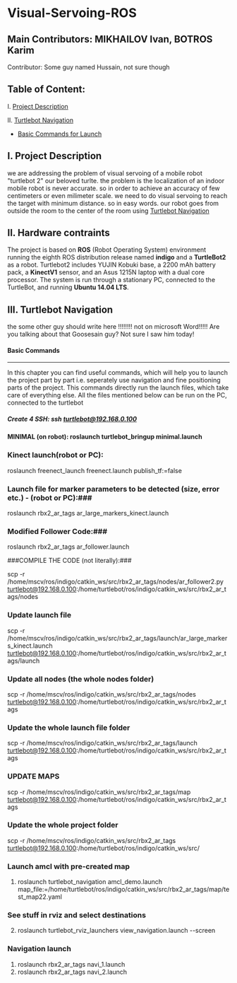 # Visual-Servoing-ROS
## Main Contributors: MIKHAILOV Ivan, BOTROS Karim
Contributor: Some guy named Hussain, not sure though

## Table of Content:

I. [Project Description](https://github.com/Kivo0/Visual-Servoing-ROS#i-Project-Description)

II. [Turtlebot Navigation](https://github.com/Kivo0/Visual-Servoing-ROS#ii-Turtlebot-Navigation)

  * [Basic Commands for Launch](https://github.com/Kivo0/Visual-Servoing-ROS#Basic-Commands)




I. Project Description
   -------------------
we are addressing the problem of visual servoing of a mobile robot "turtlebot 2" our beloved turlte. the problem is the localization of an indoor mobile robot is never accurate. so in order to achieve an accuracy of few centimeters or even milimeter scale. we need to do visual servoing to reach the target with minimum distance. so in easy words. our robot goes from outside the room to the center of the room using [Turtlebot Navigation](https://github.com/Kivo0/Visual-Servoing-ROS#Turtlebot-Navigation)

II. Hardware contraints
   -------------------
The project is based on **ROS** (Robot Operating System) environment running the eighth ROS distribution release named **indigo** and a **TurtleBot2** as a robot. Turtlebot2 includes YUJIN Kobuki base, a 2200 mAh battery pack, a **KinectV1** sensor, and an Asus 1215N laptop with a dual core processor. The system is run through a stationary PC, connected to the TurtleBot, and running  **Ubuntu 14.04 LTS**.

III. Turtlebot Navigation
   ---------------------

the some other guy should write here !!!!!!!! not on microsoft Word!!!!!
Are you talking about that Goosesain guy? Not sure I saw him today!



#### Basic Commands
   ---------------------
In this chapter you can find useful commands, which will help you to launch the project part by part i.e. seperately use navigation and fine positioning parts of the project. This commands directly run the launch files, which take care of everything else. All the files mentioned below can be run on the PC, connected to the turtlebot
##### Create 4 SSH: ssh turtlebot@192.168.0.100

#### MINIMAL (on robot): roslaunch turtlebot_bringup minimal.launch

### Kinect launch(robot or PC):

roslaunch freenect_launch freenect.launch publish_tf:=false

### Launch file for marker parameters to be detected (size, error etc.) - (robot or PC):###

roslaunch rbx2_ar_tags ar_large_markers_kinect.launch

### Modified Follower Code:###

roslaunch rbx2_ar_tags ar_follower.launch

###COMPILE THE CODE (not literally):###

scp -r /home/mscv/ros/indigo/catkin_ws/src/rbx2_ar_tags/nodes/ar_follower2.py turtlebot@192.168.0.100:/home/turtlebot/ros/indigo/catkin_ws/src/rbx2_ar_tags/nodes

### Update launch file ###

scp -r /home/mscv/ros/indigo/catkin_ws/src/rbx2_ar_tags/launch/ar_large_markers_kinect.launch turtlebot@192.168.0.100:/home/turtlebot/ros/indigo/catkin_ws/src/rbx2_ar_tags/launch

### Update all nodes (the whole nodes folder) ###

scp -r /home/mscv/ros/indigo/catkin_ws/src/rbx2_ar_tags/nodes turtlebot@192.168.0.100:/home/turtlebot/ros/indigo/catkin_ws/src/rbx2_ar_tags

### Update the whole launch file folder ###

scp -r /home/mscv/ros/indigo/catkin_ws/src/rbx2_ar_tags/launch turtlebot@192.168.0.100:/home/turtlebot/ros/indigo/catkin_ws/src/rbx2_ar_tags

### UPDATE MAPS ###

scp -r /home/mscv/ros/indigo/catkin_ws/src/rbx2_ar_tags/map turtlebot@192.168.0.100:/home/turtlebot/ros/indigo/catkin_ws/src/rbx2_ar_tags


### Update the whole project folder ###
scp -r /home/mscv/ros/indigo/catkin_ws/src/rbx2_ar_tags turtlebot@192.168.0.100:/home/turtlebot/ros/indigo/catkin_ws/src/

### Launch amcl with pre-created map ###
1. roslaunch turtlebot_navigation amcl_demo.launch map_file:=/home/turtlebot/ros/indigo/catkin_ws/src/rbx2_ar_tags/map/test_map22.yaml

### See stuff in rviz and select destinations ###
2. roslaunch turtlebot_rviz_launchers view_navigation.launch --screen 


### Navigation launch ###
1. roslaunch rbx2_ar_tags navi_1.launch
2. roslaunch rbx2_ar_tags navi_2.launch

